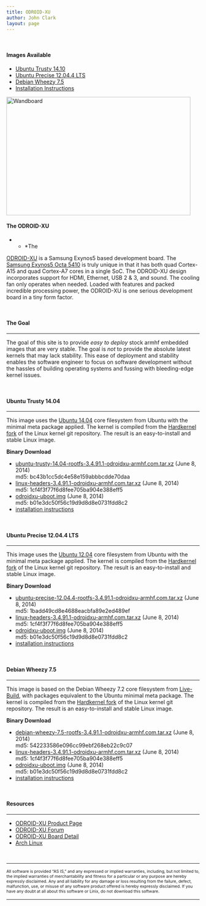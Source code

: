 ```yaml
---
title: ODROID-XU
author: John Clark
layout: page
---
```

<div class='content-column one_half'>
  <p>
    &nbsp;
  </p>
  
  <h4>
    Images Available
  </h4>
  
  <ul>
    <li>
      <a href="#trusty">Ubuntu Trusty 14.10</a>
    </li>
    <li>
      <a href="#precise">Ubuntu Precise 12.04.4 LTS</a>
    </li>
    <li>
      <a href="#wheezy">Debian Wheezy 7.5</a>
    </li>
    <li>
      <a href="http://www.armhf.com/odroid-sd-install/" target="_blank">Installation Instructions</a>
    </li>
  </ul>
</div>

  


<div class='content-column one_half'>
  <img class="wp-image-945" alt="Wandboard" src="http://s3.armhf.com/dist/odroid/odroidxu.jpg" width="480" height="309" />
</div></p> 

#### **The ODROID-XU**

* * *The 

<a href="http://www.hardkernel.com/main/products/prdt_info.php?g_code=G137510300620" target="_blank">ODROID-XU</a> is a Samsung Exynos5 based development board. The [Samsung Exynos5 Octa 5410][1] is truly unique in that it has both quad Cortex-A15 and quad Cortex-A7 cores in a single SoC. The ODROID-XU design incorporates support for HDMI, Ethernet, USB 2 &#038; 3, and sound. The cooling fan only operates when needed. Loaded with features and packed incredible processing power, the ODROID-XU is one serious development board in a tiny form factor.</p> 

&nbsp;

#### **The Goal**

* * *

<span>The goal of this site is to provide <em>easy to deploy</em> stock armhf embedded images that are very stable. The goal is <em>not</em> to provide the absolute latest kernels that may lack stability. This ease of deployment and stability enables the software engineer to focus on software development without the hassles of building operating systems and fussing with bleeding-edge kernel issues.</span>

<a name="trusty"></a>  
<span> </span>

#### **Ubuntu Trusty 14.04**

* * *

This image uses the <a href="http://cdimage.ubuntu.com/ubuntu-core/releases/14.04/release/" target="_blank">Ubuntu 14.04</a> core filesystem from Ubuntu with the minimal meta package applied. The kernel is compiled from the <a href="https://github.com/hardkernel/linux/tree/odroidxu-3.4.y" target="_blank">Hardkernel fork</a> of the Linux kernel git repository. The result is an easy-to-install and stable Linux image.

**Binary Download**

  * [ubuntu-trusty-14.04-rootfs-3.4.91.1-odroidxu-armhf.com.tar.xz][2] (June 8, 2014)  
    md5: bc43b1cc5dc4e58e159abbbcdde70daa
  * [linux-headers-3.4.91.1-odroidxu-armhf.com.tar.xz][3] (June 8, 2014)  
    md5: 1cf4f3f77f6d8fee705ba904e388eff5
  * [odroidxu-uboot.img][4] (June 8, 2014)  
    md5: b01e3dc50f56c19d9d8d8e0731fdd8c2
  * [installation instructions][5]

<a name="precise"></a>  
<span> </span>

#### **Ubuntu Precise 12.04.4 LTS**

* * *

This image uses the <a href="http://cdimage.ubuntu.com/ubuntu-core/releases/12.04/release/" target="_blank">Ubuntu 12.04</a> core filesystem from Ubuntu with the minimal meta package applied. The kernel is compiled from the <a href="https://github.com/hardkernel/linux/tree/odroidxu-3.4.y" target="_blank">Hardkernel fork</a> of the Linux kernel git repository. The result is an easy-to-install and stable Linux image.

**Binary Download**

  * [ubuntu-precise-12.04.4-rootfs-3.4.91.1-odroidxu-armhf.com.tar.xz][6] (June 8, 2014)  
    md5: 1badd49cd8e4688eacbfa89e2ed489ef
  * [linux-headers-3.4.91.1-odroidxu-armhf.com.tar.xz][3] (June 8, 2014)  
    md5: 1cf4f3f77f6d8fee705ba904e388eff5
  * [odroidxu-uboot.img][4] (June 8, 2014)  
    md5: b01e3dc50f56c19d9d8d8e0731fdd8c2
  * [installation instructions][5]

<a name="wheezy"></a>  
<span> </span>

#### **Debian Wheezy 7.5**

* * *

This image is based on the Debian Wheezy 7.2 core filesystem from <a href="http://wiki.debian.org/InstallingDebianOn/TI/BeagleBone" target="_blank">Live-Build</a>, with packages equivalent to the Ubuntu minimal meta package. The kernel is compiled from the <a href="https://github.com/hardkernel/linux/tree/odroidxu-3.4.y" target="_blank">Hardkernel fork</a> of the Linux kernel git repository. The result is an easy-to-install and stable Linux image.

**Binary Download**

  * [debian-wheezy-7.5-rootfs-3.4.91.1-odroidxu-armhf.com.tar.xz][7] (June 8, 2014)  
    md5: 542233586e096cc99ebf268eb22c9c07
  * [linux-headers-3.4.91.1-odroidxu-armhf.com.tar.xz][3] (June 8, 2014)  
    md5: 1cf4f3f77f6d8fee705ba904e388eff5
  * [odroidxu-uboot.img][4] (June 8, 2014)  
    md5: b01e3dc50f56c19d9d8d8e0731fdd8c2
  * [installation instructions][5]

&nbsp;

<span> </span>

#### **Resources**

* * *

  * <a href="http://www.hardkernel.com/main/products/prdt_info.php?g_code=G137510300620" target="_blank">ODROID-XU Product Page</a>
  * <a href="http://forum.odroid.com/viewforum.php?f=59&#038;sid=db878f124d2ae80c93a99b53ee1ace77" target="_blank">ODROID-XU Forum</a>
  * <a href="http://www.hardkernel.com/main/products/prdt_info.php?g_code=G137510300620&#038;tab_idx=2" target="_blank">ODROID-XU Board Detail</a>
  * <a href="http://archlinuxarm.org/platforms/armv7/samsung/odroid-xu" target="_blank">Arch Linux</a>

&nbsp;

* * *

<p style="font-size: .75em;">
  All software is provided “AS IS,” and any expressed or implied warranties, including, but not limited to, the implied warranties of merchantability and fitness for a particular or any purpose are hereby expressly disclaimed. Any and all liability for any damage or loss resulting from the failure, defect, malfunction, use, or misuse of any software product offered is hereby expressly disclaimed. If you have any doubt at all about this software or Linix, do not download this software.
</p>

* * *

 [1]: http://www.samsung.com/global/business/semiconductor/minisite/Exynos/products5octa_5410.html
 [2]: http://s3.armhf.com/dist/odroid/ubuntu-trusty-14.04-rootfs-3.4.91.1-odroidxu-armhf.com.tar.xz
 [3]: http://s3.armhf.com/dist/odroid/linux-headers-3.4.91.1-odroidxu-armhf.com.tar.xz
 [4]: http://s3.armhf.com/dist/odroid/odroidxu-uboot.img
 [5]: http://www.armhf.com/odroid-sd-install/
 [6]: http://s3.armhf.com/dist/odroid/ubuntu-precise-12.04.4-rootfs-3.4.91.1-odroidxu-armhf.com.tar.xz
 [7]: http://s3.armhf.com/dist/odroid/debian-wheezy-7.5-rootfs-3.4.91.1-odroidxu-armhf.com.tar.xz